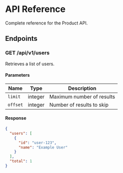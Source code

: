 # API Reference

Complete reference for the Product API.

## Endpoints

### GET /api/v1/users

Retrieves a list of users.

#### Parameters

| Name | Type | Description |
|------|------|-------------|
| `limit` | integer | Maximum number of results |
| `offset` | integer | Number of results to skip |

#### Response

```json
{
  "users": [
    {
      "id": "user-123",
      "name": "Example User"
    }
  ],
  "total": 1
}